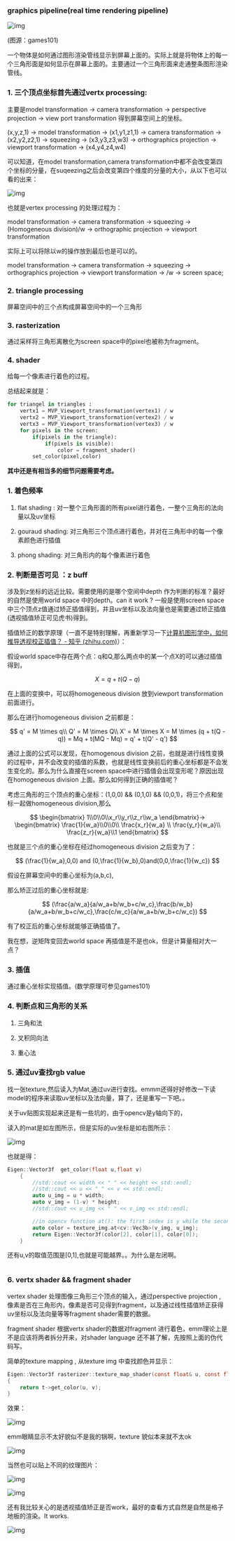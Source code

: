 ### graphics pipeline(real time rendering pipeline)

![img](../img/11.PNG)

(图源：games101)

一个物体是如何通过图形渲染管线显示到屏幕上面的。实际上就是将物体上的每一个三角形面是如何显示在屏幕上面的。主要通过一个三角形面来走通整条图形渲染管线。

### 1. 三个顶点坐标首先通过vertx processing:

主要是model transformation ->  camera transformation -> perspective projection -> view port transformation 得到屏幕空间上的坐标。

(x,y,z,1) -> model transformation -> (x1,y1,z1,1) -> camera transformation -> (x2,y2,z2,1) -> squeezing -> (x3,y3,z3,w3) -> orthographics projection -> viewport transformation -> (x4,y4,z4,w4)

可以知道，在model transformation,camera transformation中都不会改变第四个坐标的分量，在suqeezing之后会改变第四个维度的分量的大小，从以下也可以看的出来：

![img](../img/10.PNG)

也就是vertex processing 的处理过程为：

model transformation -> camera transformation -> squeezing -> (Homogeneous division)/w -> orthographic projection -> viewport transformation

实际上可以将除以w的操作放到最后也是可以的。

model transformation -> camera transformation -> squeezing -> orthographics projection -> viewport transformation -> /w -> screen space;

### 2. triangle processing

屏幕空间中的三个点构成屏幕空间中的一个三角形

### 3. rasterization

通过采样将三角形离散化为screen space中的pixel也被称为fragment。

### 4. shader

给每一个像素进行着色的过程。

总结起来就是：

```python
for triangel in triangles :
    vertx1 = MVP_Viewport_transformation(vertex1) / w
    vertx2 = MVP_Viewport_transformation(vertex2) / w
    vertx3 = MVP_Viewport_transformation(vertex3) / w
    for pixels in the screen:
        if(pixels in the triangle):
            if(pixels is visible):
                color = fragment_shader()
        set_color(pixel,color)
```

**其中还是有相当多的细节问题需要考虑。**

### 1. 着色频率

1. flat shading : 对一整个三角形面的所有pixel进行着色，一整个三角形的法向量以及uv坐标

2. gouraud shading: 对三角形三个顶点进行着色，并对在三角形中的每一个像素颜色进行插值

3. phong shading: 对三角形内的每个像素进行着色

### 2. 判断是否可见 ：z buff

涉及到z坐标的远近比较。需要使用的是哪个空间中depth 作为判断的标准？最好的自然是使用world space 中的depth。can it work ? 一般是使用screen space 中三个顶点z值通过矫正插值得到，并且uv坐标以及法向量也是需要通过矫正插值(透视插值矫正可见虎书)得到。

插值矫正的数学原理（一直不是特别理解，再重新学习一下[计算机图形学中，如何推导透视校正插值？ - 知乎 (zhihu.com)](https://www.zhihu.com/question/332096916/answer/2408545417)）：

假设world space中存在两个点：q和Q,那么两点中的某一个点X的可以通过插值得到，

$$
X = q + t(Q - q)
$$

在上面的变换中，可以将homogeneous division 放到viewport transformation 前面进行。

那么在进行homogeneous division 之前都是：

$$
q' = M \times q\\
Q' = M \times Q\\
X' = M \times X = M \times (q + t(Q - q)) = Mq + t(MQ - Mq) = q' + t(Q' - q')
$$

通过上面的公式可以发现，在homogenous division 之前，也就是进行线性变换的过程中，并不会改变的插值的系数，也就是线性变换前后的重心坐标都是不会发生变化的。那么为什么直接在screen space中进行插值会出现变形呢？原因出现在homogeneous division 上面。那么如何得到正确的插值呢？

考虑三角形的三个顶点的重心坐标：(1,0,0) && (0,1,0) && (0,0,1)，将三个点和坐标一起做homogeneous division,那么

$$
\begin{bmatrix}
1\\0\\0\\x_r\\y_r\\z_r\\w_a
\end{bmatrix}->
\begin{bmatrix}
\frac{1}{w_a}\\0\\0\\ \frac{x_r}{w_a} \\ \frac{y_r}{w_a}\\ \frac{z_r}{w_a}\\1
\end{bmatrix}
$$

也就是三个点的重心坐标在经过homogeneous division 之后变为了：

$$
(\frac{1}{w_a},0,0) and (0,\frac{1}{w_b},0)and(0,0,\frac{1}{w_c})
$$

假设在屏幕空间中的重心坐标为(a,b,c),

那么矫正过后的重心坐标就是:

$$
(\frac{a/w_a}{a/w_a+b/w_b+c/w_c},\frac{b/w_b}{a/w_a+b/w_b+c/w_c},\frac{c/w_c}{a/w_a+b/w_b+c/w_c})
$$

有了校正后的重心坐标就能够正确插值了。

我在想，逆矩阵变回去world space 再插值是不是也ok，但是计算量相对大一点？

### 3. 插值

通过重心坐标实现插值。(数学原理可参见games101)

### 4. 判断点和三角形的关系

1. 三角和法

2. 叉积同向法

3. 重心法

### 5. 通过uv查找rgb value

找一张texture,然后读入为Mat,通过uv进行查找。emmm还得好好修改一下读model的程序来读取uv坐标以及法向量，算了，还是重写一下吧。。

关于uv贴图实现起来还是有一些坑的，由于opencv是y轴向下的，

读入的mat是如左图所示，但是实际的uv坐标是如右图所示：

![img](../img/texture%20mapping.jpg)

也就是得：

```cpp
Eigen::Vector3f  get_color(float u,float v)
	{
		//std::cout << width << " " << height << std::endl;
		//std::cout << u << " " << v << std::endl;
		auto u_img = u * width;
		auto v_img = (1-v) * height;
		//std::cout << u_img << " " << v_img << std::endl;

		//in opencv function at(): the first index is y while the second index is x; 
		auto color = texture_img.at<cv::Vec3b>(v_img, u_img);
		return Eigen::Vector3f(color[2], color[1], color[0]);
	}
```

还有u,v的取值范围是[0,1],也就是可能越界。。为什么是左闭啊。

```cpp

```

### 6. vertx shader && fragment shader

vertex shader 处理图像三角形三个顶点的输入，通过perspective projection , 像素是否在三角形内，像素是否可见得到fragment，以及通过线性插值矫正获得uv坐标以及法向量等等fragment shader需要的数据。

fragment shader 根据vertx shader的数据对fragment 进行着色，emm理论上是不是应该将两者拆分开来，对shader language 还不甚了解，先按照上面的伪代码写。

简单的texture mapping , 从texture img 中查找颜色并显示：

```c
Eigen::Vector3f rasterizer::texture_map_shader(const float& u, const float & v, texture* t)
{
    return t->get_color(u, v);
}
```

效果：

![img](../img/13.PNG)

emm眼睛显示不太好貌似不是我的锅啊，texture 貌似本来就不太ok

![img](../TinyRasterizer/model/african_head_diffuse.jpg)

当然也可以贴上不同的纹理图片：

![img](../img/14.PNG)

![img](../img/15.PNG)

还有我比较关心的是透视插值矫正是否work，最好的查看方式自然是自然是格子地板的渲染。It works.

![img](../img/16.PNG)
